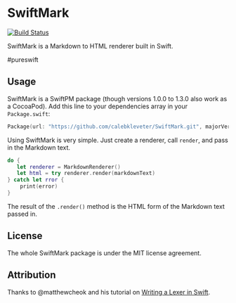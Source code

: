 # SwiftMark

[![Build Status](https://travis-ci.org/calebkleveter/SwiftMark.svg?branch=master)](https://travis-ci.org/calebkleveter/SwiftMark)

SwiftMark is a Markdown to HTML renderer built in Swift.

\#pureswift

## Usage

SwiftMark is a SwiftPM package (though versions 1.0.0 to 1.3.0 also work as a CocoaPod). Add this line to your dependencies array in your `Package.swift`:

```swift
Package(url: "https://github.com/calebkleveter/SwiftMark.git", majorVersion: 1)
```

Using SwiftMark is very simple. Just create a renderer, call `render`, and pass in the Markdown text.

```swift
do {
   let renderer = MarkdownRenderer()
   let html = try renderer.render(markdownText)
} catch let rror {
    print(error)
}
```

The result of the `.render()` method is the HTML form of the Markdown text passed in.

## License

The whole SwiftMark package is under the MIT license agreement.

## Attribution

Thanks to @matthewcheok and his tutorial on [Writing a Lexer in Swift](http://blog.matthewcheok.com/writing-a-lexer-in-swift/).
